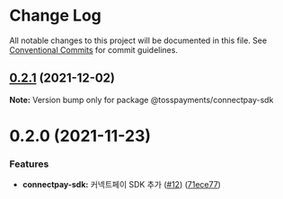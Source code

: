 # Change Log

All notable changes to this project will be documented in this file.
See [Conventional Commits](https://conventionalcommits.org) for commit guidelines.

## [0.2.1](https://github.com/tosspayments/browser-sdk/compare/@tosspayments/connectpay-sdk@0.2.0...@tosspayments/connectpay-sdk@0.2.1) (2021-12-02)

**Note:** Version bump only for package @tosspayments/connectpay-sdk





# 0.2.0 (2021-11-23)


### Features

* **connectpay-sdk:** 커넥트페이 SDK 추가  ([#12](https://github.com/tosspayments/browser-sdk/issues/12)) ([71ece77](https://github.com/tosspayments/browser-sdk/commit/71ece777b2f7becf0b38db826d160b2fce8d088b))
